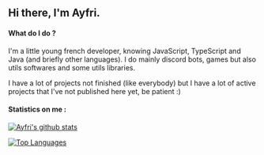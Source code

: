## Hi there, I'm Ayfri.
#### What do I do ?
I'm a little young french developer, knowing JavaScript, TypeScript and Java (and briefly other languages).
I do mainly discord bots, games but also utils softwares and some utils libraries.

I have a lot of projects not finished (like everybody) but I have a lot of active projects that I've not published here yet, be patient :)

#### Statistics on me :

[![Ayfri's github stats](https://github-readme-stats.vercel.app/api?username=Ayfri&show_icons=true)](https://github.com/anuraghazra/github-readme-stats)

[![Top Languages](https://github-readme-stats.vercel.app/api/top-langs/?username=Ayfri)](https://github.com/anuraghazra/github-readme-stats)

